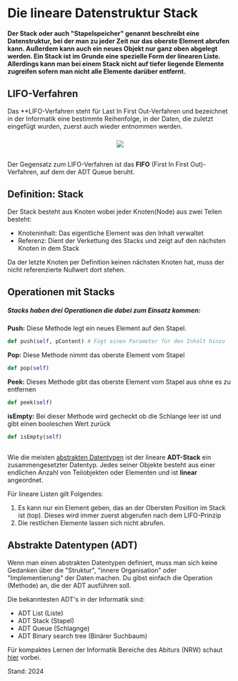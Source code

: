 # Die lineare Datenstruktur Stack

#### Der Stack oder auch "Stapelspeicher" genannt beschreibt eine Datenstruktur, bei der man zu jeder Zeit nur das oberste Element abrufen kann. Außerdem kann auch ein neues Objekt nur ganz oben abgelegt werden. Ein Stack ist im Grunde eine spezielle Form der linearen Liste. Allerdings kann man bei einem Stack nicht auf tiefer liegende Elemente zugreifen sofern man nicht alle Elemente darüber entfernt. 

## LIFO-Verfahren

Das **LIFO-Verfahren steht für Last In First Out-Verfahren und bezeichnet in der Informatik eine bestimmte Reihenfolge, in der Daten, die zuletzt eingefügt wurden, zuerst auch wieder entnommen werden. 
###
<div style="text-align:center"><img src="https://www.12manage.com/images/picture_lifo.gif"></div>

##
Der Gegensatz zum LIFO-Verfahren ist das **FIFO** (First In First Out)-Verfahren, auf dem der ADT Queue beruht.

## Definition: Stack

Der Stack besteht aus Knoten wobei jeder Knoten(Node) aus zwei Teilen besteht:

- Knoteninhalt: Das eigentliche Element was den Inhalt verwaltet
- Referenz: Dient der Verkettung des Stacks und zeigt auf den nächsten Knoten in dem Stack

Da der letzte Knoten per Definition keinen nächsten Knoten hat, muss der nicht referenzierte Nullwert dort stehen.

## Operationen mit Stacks

##### Stacks haben drei Operationen die dabei zum Einsatz kommen:

**Push:** Diese Methode legt ein neues Element auf den Stapel.
```python
def push(self, pContent) # Fügt einen Parameter für den Inhalt hinzu
```
**Pop:** Diese Methode nimmt das oberste Element vom Stapel
```python
def pop(self)
```
**Peek:** Dieses Methode gibt das oberste Element vom Stapel aus ohne es zu entfernen
```python
def peek(self)
```
**isEmpty:** Bei dieser Methode wird gecheckt ob die Schlange leer ist und gibt einen booleschen Wert zurück
```python
def isEmpty(self)
```
##
Wie die meisten [abstrakten Datentypen](#abstrakte-datentypen-adt) ist der lineare **ADT-Stack** ein zusammengesetzter Datentyp. Jedes seiner Objekte besteht aus einer endlichen Anzahl von Teilobjekten oder Elementen und ist **linear** angeordnet.

Für lineare Listen gilt Folgendes:
1. Es kann nur ein Element geben, das an der Obersten Position im Stack ist (top). Dieses wird immer zuerst abgerufen nach dem LIFO-Prinzip
3. Die restlichen Elemente lassen sich nicht abrufen.

## Abstrakte Datentypen (ADT)

Wenn man einen abstrakten Datentypen definiert, muss man sich keine Gedanken über die "Struktur", "innere Organisation" oder "Implementierung" der Daten machen. Du gibst einfach die Operation (Methode) an, die der ADT ausführen soll. 

Die bekanntesten ADT's in der Informatik sind:
- ADT List (Liste)
- ADT Stack (Stapel)
- ADT Queue (Schlagnge)
- ADT Binary search tree (Binärer Suchbaum)

Für kompaktes Lernen der Informatik Bereiche des Abiturs (NRW) schaut [hier](https://www.jonahsimon.de/informatik/lineare-strukturen-sortierung) vorbei.

Stand: 2024